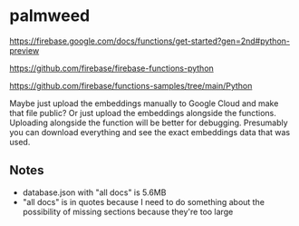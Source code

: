 # palmweed

https://firebase.google.com/docs/functions/get-started?gen=2nd#python-preview

https://github.com/firebase/firebase-functions-python

https://github.com/firebase/functions-samples/tree/main/Python

Maybe just upload the embeddings manually to Google Cloud and make that file public? Or just upload the embeddings alongside the functions. Uploading alongside the function will be better for debugging. Presumably you can download everything and see the exact embeddings data that was used.

## Notes

* database.json with "all docs" is 5.6MB
* "all docs" is in quotes because I need to do something about the
  possibility of missing sections because they're too large
